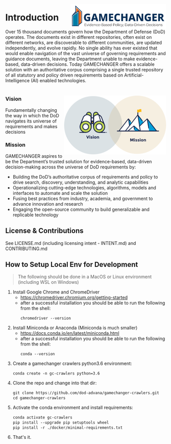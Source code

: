 <img src="./img/tags/GAMECHANGER-NoPentagon_RGB@3x.png" align="right"
     alt="Mission Vision Icons" width="300" >
# Introduction

Over 15 thousand documents govern how the Department of Defense (DoD) operates. The documents exist in different repositories, often exist on different networks, are discoverable to different communities, are updated independently, and evolve rapidly. No single ability has ever existed that would enable navigation of the vast universe of governing requirements and guidance documents, leaving the Department unable to make evidence-based, data-driven decisions. Today GAMECHANGER offers a scalable solution with an authoritative corpus comprising a single trusted repository of all statutory and policy driven requirements based on Artificial-Intelligence (AI) enabled technologies.

#
<img src="./img/original/Brand_Platform.png" align="right"
     alt="Mission Vision Icons" width="320" >

### Vision

Fundamentally changing the way in which the DoD navigates its universe of requirements and makes decisions

### Mission
GAMECHANGER aspires to be the Department’s trusted solution for evidence-based, data-driven decision-making across the universe of DoD requirements by:

- Building the DoD’s authoritative corpus of requirements and policy to drive search, discovery, understanding, and analytic capabilities
- Operationalizing cutting-edge technologies, algorithms, models and interfaces to automate and scale the solution
- Fusing best practices from industry, academia, and government to advance innovation and research
- Engaging the open-source community to build generalizable and replicable technology

## License & Contributions
See LICENSE.md (including licensing intent - INTENT.md) and CONTRIBUTING.md

## How to Setup Local Env for Development
> The following should be done in a MacOS or Linux environment (including WSL on Windows)
1. Install Google Chrome and ChromeDriver
    - https://chromedriver.chromium.org/getting-started
    - after a successful installation you should be able to run the following from the shell:
         ```shell
         chromedriver --version
         ```
2. Install Miniconda or Anaconda (Miniconda is much smaller)
    - https://docs.conda.io/en/latest/miniconda.html
    - after a successful installation you should be able to run the following from the shell:
         ```shell
         conda --version
         ```
3. Create a gamechanger crawlers python3.6 environment:
     ```shell
     conda create -n gc-crawlers python=3.6
     ```
4. Clone the repo and change into that dir:
     ```shell
     git clone https://github.com/dod-advana/gamechanger-crawlers.git
     cd gamechanger-crawlers
     ```
5. Activate the conda environment and install requirements:
     ```shell
     conda activate gc-crawlers
     pip install --upgrade pip setuptools wheel
     pip install -r ./docker/minimal-requirements.txt
     ```
6. That's it.
